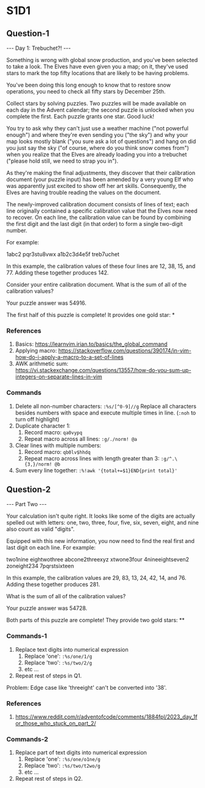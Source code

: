 # S1D1

## Question-1

--- Day 1: Trebuchet?! ---

Something is wrong with global snow production, and you've been selected to take a look. The Elves have even given you a map; on it, they've used stars to mark the top fifty locations that are likely to be having problems.

You've been doing this long enough to know that to restore snow operations, you need to check all fifty stars by December 25th.

Collect stars by solving puzzles. Two puzzles will be made available on each day in the Advent calendar; the second puzzle is unlocked when you complete the first. Each puzzle grants one star. Good luck!

You try to ask why they can't just use a weather machine ("not powerful enough") and where they're even sending you ("the sky") and why your map looks mostly blank ("you sure ask a lot of questions") and hang on did you just say the sky ("of course, where do you think snow comes from") when you realize that the Elves are already loading you into a trebuchet ("please hold still, we need to strap you in").

As they're making the final adjustments, they discover that their calibration document (your puzzle input) has been amended by a very young Elf who was apparently just excited to show off her art skills. Consequently, the Elves are having trouble reading the values on the document.

The newly-improved calibration document consists of lines of text; each line originally contained a specific calibration value that the Elves now need to recover. On each line, the calibration value can be found by combining the first digit and the last digit (in that order) to form a single two-digit number.

For example:

1abc2
pqr3stu8vwx
a1b2c3d4e5f
treb7uchet

In this example, the calibration values of these four lines are 12, 38, 15, and 77. Adding these together produces 142.

Consider your entire calibration document. What is the sum of all of the calibration values?

Your puzzle answer was 54916.

The first half of this puzzle is complete! It provides one gold star: *

### References

1. Basics: https://learnvim.irian.to/basics/the_global_command
2. Applying macro: https://stackoverflow.com/questions/390174/in-vim-how-do-i-apply-a-macro-to-a-set-of-lines
3. AWK arithmetic sum: https://vi.stackexchange.com/questions/13557/how-do-you-sum-up-integers-on-separate-lines-in-vim

### Commands

1. Delete all non-number characters: ```:%s/[^0-9]//g``` Replace all characters besides numbers with space and execute multiple times in line. (```:noh``` to turn off highlight)
2. Duplicate character 1:
    1. Record macro: ```qa0vypq``` 
    2. Repeat macro across all lines: ```:g/./norm! @a```
3. Clear lines with multiple numbers: 
    1. Record macro: ```qb0lv$hhdq``` 
    2. Repeat macro across lines with length greater than 3: ```:g/^.\{3,}/norm! @b```
4. Sum every line together: ```:%!awk '{total+=$1}END{print total}'```

## Question-2

--- Part Two ---

Your calculation isn't quite right. It looks like some of the digits are actually spelled out with letters: one, two, three, four, five, six, seven, eight, and nine also count as valid "digits".

Equipped with this new information, you now need to find the real first and last digit on each line. For example:

two1nine
eightwothree
abcone2threexyz
xtwone3four
4nineeightseven2
zoneight234
7pqrstsixteen

In this example, the calibration values are 29, 83, 13, 24, 42, 14, and 76. Adding these together produces 281.

What is the sum of all of the calibration values?

Your puzzle answer was 54728.

Both parts of this puzzle are complete! They provide two gold stars: **

### Commands-1

1. Replace text digits into numerical expression
	1. Replace 'one': ```:%s/one/1/g```
	2. Replace 'two': ```:%s/two/2/g```
	3. etc ...
2. Repeat rest of steps in Q1.

Problem: Edge case like 'threeight' can't be converted into '38'.

### References

1. https://www.reddit.com/r/adventofcode/comments/1884fpl/2023_day_1for_those_who_stuck_on_part_2/

### Commands-2

1. Replace part of text digits into numerical expression
	1. Replace 'one': ```:%s/one/o1ne/g```
	2. Replace 'two': ```:%s/two/t2wo/g```
	3. etc ...
2. Repeat rest of steps in Q2.

